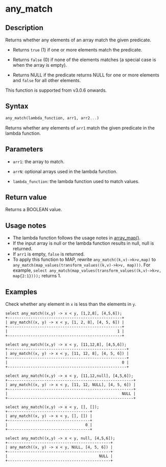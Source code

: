 ---
---

# any_match

## Description

Returns whether any elements of an array match the given predicate.

- Returns `true` (1) if one or more elements match the predicate.

- Returns `false` (0) if none of the elements matches (a special case is when the array is empty).

- Returns NULL if the predicate returns NULL for one or more elements and `false` for all other elements.

This function is supported from v3.0.6 onwards.

## Syntax

```Haskell
any_match(lambda_function, arr1, arr2...)
```

Returns whether any elements of `arr1` match the given predicate in the lambda function.

## Parameters

- `arr1`: the array to match.

- `arrN`: optional arrays used in the lambda function.

- `lambda_function`: the lambda function used to match values.

## Return value

Returns a BOOLEAN value.

## Usage notes

- The lambda function follows the usage notes in [array_map()](array_map.md).
- If the input array is null or the lambda function results in null, null is returned.
- If `arr1` is empty, `false` is returned.
- To apply this function to MAP, rewrite `any_match((k,v)->k>v,map)` to `any_match(map_values(transform_values((k,v)->k>v, map)))`. For example, `select any_match(map_values(transform_values((k,v)->k>v, map{2:1})));` returns 1.

## Examples

Check whether any element in `x` is less than the elements in `y`.

```Plain
select any_match((x,y) -> x < y, [1,2,8], [4,5,6]);
+--------------------------------------------------+
| any_match((x, y) -> x < y, [1, 2, 8], [4, 5, 6]) |
+--------------------------------------------------+
|                                                1 |
+--------------------------------------------------+

select any_match((x,y) -> x < y, [11,12,8], [4,5,6]);
+----------------------------------------------------+
| any_match((x, y) -> x < y, [11, 12, 8], [4, 5, 6]) |
+----------------------------------------------------+
|                                                  0 |
+----------------------------------------------------+

select any_match((x,y) -> x < y, [11,12,null], [4,5,6]);
+-------------------------------------------------------+
| any_match((x, y) -> x < y, [11, 12, NULL], [4, 5, 6]) |
+-------------------------------------------------------+
|                                                  NULL |
+-------------------------------------------------------+

select any_match((x,y) -> x < y, [], []);
+------------------------------------+
| any_match((x, y) -> x < y, [], []) |
+------------------------------------+
|                                  0 |
+------------------------------------+

select any_match((x,y) -> x < y, null, [4,5,6]);
+---------------------------------------------+
| any_match((x, y) -> x < y, NULL, [4, 5, 6]) |
+---------------------------------------------+
|                                        NULL |
+---------------------------------------------+
```
